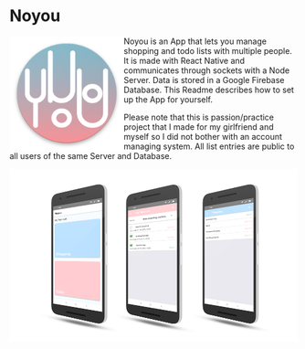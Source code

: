 # Noyou

<img src="./readme_img/web_hi_res_512.png" align="left" width="200px" alt="Noyou Logo"/>

Noyou is an App that lets you manage shopping and todo lists with multiple people. It is made with React Native and communicates through sockets with a Node Server. Data is stored in a Google Firebase Database. This Readme describes how to set up the App for yourself.

Please note that this is passion/practice project that I made for my girlfriend and myself so I did not bother with an account managing system. All list entries  are public to all users of the same Server and Database. 

<img src= "./readme_img/screenshots.png" alt="App Screenshots"/>

